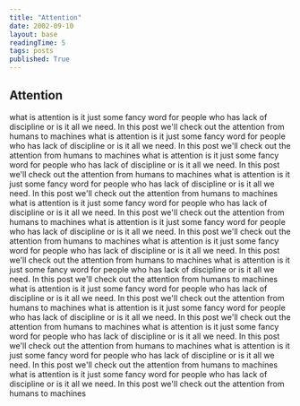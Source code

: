 ```yaml
---
title: "Attention"
date: 2002-09-10
layout: base
readingTime: 5
tags: posts
published: True
---
```


## Attention

what is attention is it just some fancy word for people who has lack of discipline or is it all we need. In this post we'll check out the attention from humans to machines
what is attention is it just some fancy word for people who has lack of discipline or is it all we need. In this post we'll check out the attention from humans to machines
what is attention is it just some fancy word for people who has lack of discipline or is it all we need. In this post we'll check out the attention from humans to machines
what is attention is it just some fancy word for people who has lack of discipline or is it all we need. In this post we'll check out the attention from humans to machines
what is attention is it just some fancy word for people who has lack of discipline or is it all we need. In this post we'll check out the attention from humans to machines
what is attention is it just some fancy word for people who has lack of discipline or is it all we need. In this post we'll check out the attention from humans to machines
what is attention is it just some fancy word for people who has lack of discipline or is it all we need. In this post we'll check out the attention from humans to machines
what is attention is it just some fancy word for people who has lack of discipline or is it all we need. In this post we'll check out the attention from humans to machines
what is attention is it just some fancy word for people who has lack of discipline or is it all we need. In this post we'll check out the attention from humans to machines
what is attention is it just some fancy word for people who has lack of discipline or is it all we need. In this post we'll check out the attention from humans to machines
what is attention is it just some fancy word for people who has lack of discipline or is it all we need. In this post we'll check out the attention from humans to machines
what is attention is it just some fancy word for people who has lack of discipline or is it all we need. In this post we'll check out the attention from humans to machines
what is attention is it just some fancy word for people who has lack of discipline or is it all we need. In this post we'll check out the attention from humans to machines
